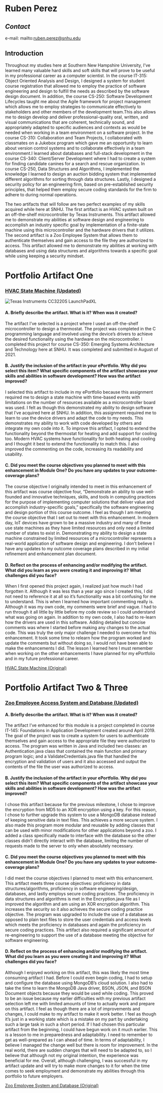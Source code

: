 # Ruben Perez
## _Contact_

e-mail: mailto:ruben.perez@snhu.edu 

## Introduction
Throughout my studies here at Southern New Hampshire University, I’ve learned many valuable hard skills and soft skills that will prove to be useful in my professional career as a computer scientist. In the course IT-315: Object Oriented Analysis and Design, I designed a system for student course registration that allowed me to employ the practice of software engineering and design to fulfill the needs as described by the software design document. In addition, the course CS-250: Software Development Lifecycles taught me about the Agile framework for project management which allows me to employ strategies to communicate effectively to stakeholders and other members of the development team.This also allows me to design develop and deliver professional-quality oral, written, and visual communications that are coherent, technically sound, and appropriately adapted to specific audiences and contexts as would be needed when working in a team environment on a software project. In the course CS-310: Collaboration and Team Projects, I collaborated with classmates on a Jukebox program which gave me an opportunity to learn about version control systems and to collaborate effectively in a team environment.I learned about databases and full-stack development in the course CS-340: Client/Server Development where I had to create a system for finding candidate canines for a search and rescue organization. In course CS-250, Data Structures and Algorithms, I implemented the knowledge I learned to design an auction bidding system that implemented different algorithms for sorting through data structures. Lastly, I designed a security policy for an engineering firm, based on pre-established security principles, that helped them employ secure coding standards for the firm to adhere to during normal operations.

The two artifacts that will follow are two perfect examples of my skills acquired while here at SNHU. The first artifact is an HVAC system built on an off-the-shelf microcontroller by Texas Instruments. This artifact allowed me to demonstrate my abilities at software design and engineering to accomplish an industry specific goal by implementation of a finite-state machine using this microcontroller and the hardware drivers that it utilizes. The second artifact is a Zoo Employee System that allows them to authenticate themselves and gain access to the file they are authorized to access. This artifact allowed me to demonstrate my abilities at working with databases and using data structures and algorithms towards a specific goal while using keeping a security mindset. 

# Portfolio Artifact One

### [HVAC State Machine (Updated)](https://github.com/perez-r/perez-r.github.io/tree/main/Artifact%20One/Updated)
<img src="Artifact%20One/TI-CC3220S-LAUNCHPADXL.jpeg" alt="Texas Instruments CC3220S LaunchPadXL">

#### A.	Briefly describe the artifact. What is it? When was it created?
The artifact I’ve selected is a project where I used an off-the-shelf microcontroller to design a thermostat. The project was completed in the C programming language and involved using the device’s drivers to achieve the desired functionality using the hardware on the microcontroller. I completed this project for course CS-350: Emerging Systems Architecture and Technology here at SNHU. It was completed and submitted in August of 2021. 

#### B.	Justify the inclusion of the artifact in your ePortfolio. Why did you select this item? What specific components of the artifact showcase your skills and abilities in software development? How was the artifact improved?
I selected this artifact to include in my ePortfolio because this assignment required me to design a state machine with time-based events with limitations on the number of resources available as a microcontroller board was used. I felt as though this demonstrated my ability to design software that I’ve acquired here at SNHU. In addition, this assignment required me to learn to use the device drivers and adapt the code to my needs. This demonstrates my ability to work with code developed by others and integrate my own code into it. To improve this artifact, I opted to extend the functionality beyond the thermostat for heating and add support for cooling too. Modern HVAC systems have functionality for both heating and cooling and I thought it best to extend the functionality to match this. I also improved the commenting on the code, increasing its readability and usability. 

#### C.	Did you meet the course objectives you planned to meet with this enhancement in Module One? Do you have any updates to your outcome-coverage plans?
The course objective I originally intended to meet in this enhancement of this artifact was course objective four, “Demonstrate an ability to use well-founded and innovative techniques, skills, and tools in computing practices for the purpose of implementing computer solutions that deliver value and accomplish industry-specific goals,” specifically the software engineering and design portion of this course outcome. I feel as though I am meeting the course objective that I set out to meet with this enhancement. In modern day, IoT devices have grown to be a massive industry and many of these use state machines as they have limited resources and only need a limited number of states to exist in. Demonstrating my ability to design a state machine constrained by limited resources of a microcontroller represents a real-world application of software design and engineering. I don’t believe I have any updates to my outcome coverage plans described in my initial refinement and enhancement plan document.  

#### D.	Reflect on the process of enhancing and/or modifying the artifact. What did you learn as you were creating it and improving it? What challenges did you face?
When I first opened this project again, I realized just how much I had forgotten it. Although it was less than a year ago since I created this, I did not need to reference it at all so it’s functionality was a bit confusing for me to understand. This is when I learned how important commenting really is. Although it was my own code, my comments were brief and vague. I had to run through it all little by little before my code review so I could understand what was going on again. In addition to my own code, I also had to re-learn how the drivers are used in this software. Adding detailed but concise comments was where I started before making any changes to the actual code. This was truly the only major challenge I needed to overcome for this enhancement. It took some time to relearn how the program worked and update the comments but without doing so, I would not have been able to make the enhancements I did. The lesson I learned here I must remember when working on the other enhancements I have planned for my ePortfolio and in my future professional career. 

[HVAC State Machine (Original)](https://github.com/perez-r/perez-r.github.io/tree/main/Artifact%20One/Original)

# Portfolio Artifact Two & Three

### [Zoo Employee Access System and Database (Updated)](https://github.com/perez-r/perez-r.github.io/tree/main/Artifact%20Two%20and%20Three/Updated)

#### A. Briefly describe the artifact. What is it? When was it created?
The artifact I’ve enhanced for this module is a project completed in course IT-145: Foundations in Application Development created around April 2019. The goal of the project was to create a system for users to authenticate themselves and gain access to the appropriate file they were authorized to access. The program was written in Java and included two classes: an Authentication.java class that contained the main function and primary program logic; and a ValidateCredentials.java file that handled the encryption and validation of users and it also accessed and output the contents of the file the user was authorized to access. 

#### B. Justify the inclusion of the artifact in your ePortfolio. Why did you select this item? What specific components of the artifact showcase your skills and abilities in software development? How was the artifact improved?
I chose this artifact because for the previous milestone, I chose to improve the encryption from MD5 to an XOR encryption using a key. For this reason, I chose to further upgrade this system to use a MongoDB database instead of keeping sensitive data in text files. This achieves a more secure system. I also made this program more modular and reusable by adding classes that can be used with minor modifications for other applications beyond a zoo. I added a class specifically made to interface with the database so the other classes didn’t directly interact with the database, limiting the number of requests made to the server to only when absolutely necessary. 

#### C. Did you meet the course objectives you planned to meet with this enhancement in Module One? Do you have any updates to your outcome-coverage plans? 
I did meet the course objectives I planned to meet with this enhancement. This artifact meets three course objectives: proficiency in data structures/algorithms, proficiency in software engineering/design,  databases, and lastly employs secure coding practices. The proficiency in data structures and algorithms is met in the Encryption.java file as I improved the algorithm and am using an XOR encryption algorithm. This increases the security so it also achieves the secure coding practice objective. The program was upgraded to include the use of a database as opposed to plain text files to store the user credentials and access levels which meets the proficiency in databases and again the proficiency in secure coding practices. This artifact also required a significant amount of re-engineering to support the use of a database meeting the objective for software engineering.

#### D. Reflect on the process of enhancing and/or modifying the artifact. What did you learn as you were creating it and improving it? What challenges did you face?
Although I enjoyed working on this artifact, this was likely the most time consuming artifact I had. Before I could even begin coding, I had to setup and configure the database using MongoDB’s cloud solution. I also had to take the time to learn the MongoDB Java driver, BSON, JSON, and BSON Document objects because they would be used while coding. This proved to be an issue because my earlier difficulties with my previous artifact selection left me with limited amounts of time to actually work and prepare on this artifact. I feel as though there are a lot of improvements and changes, I could make to my artifact to make it work better. I feel as though it’s just in a working state which is a mistake on my part by undertaking such a large task in such a short period. If I had chosen this particular artifact from the beginning, I could have begun work on it much earlier. This is a lesson to me in preparedness and adaptability. I need to remember to get as well-prepared as I can ahead of time. In terms of adaptability, I believe I managed the change well but there is room for improvement. In the real world, there are sudden changes that will need to be adapted to, so I believe that although not my original intention, the experience was beneficial for me. Overall, although challenging, I was successful in my artifact update and will try to make more changes to it for when the time comes to seek employment and demonstrate my abilities through this portfolio to future employers. 

[Zoo Employee System and Database (Original)](https://github.com/perez-r/perez-r.github.io/tree/main/Artifact%20Two%20and%20Three/Original)
